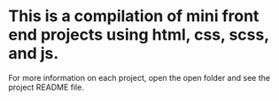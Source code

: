 # This is a compilation of mini front end projects using html, css, scss, and js.

For more information on each project, open the open folder and see the project README file.